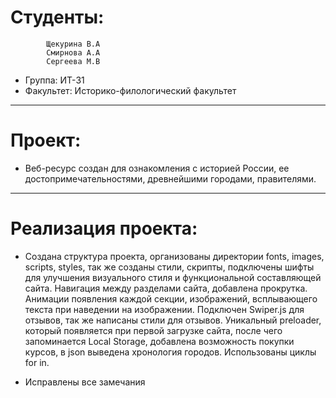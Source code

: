 # Студенты: 
            Щекурина В.А
            Смирнова А.А
            Сергеева М.В
- Группа: ИТ-31
- Факультет: Историко-филологический факультет
---
# Проект: 
- Веб-ресурс создан для ознакомления с историей России, ее достопримечательностями, древнейшими городами, правителями.
---
# Реализация проекта:
- Создана структура проекта, организованы директории fonts, images, scripts, styles, так же созданы стили, скрипты, подключены шифты для улучшения визуального стиля и функциональной составляющей сайта. Навигация между разделами сайта, добавлена прокрутка. Анимации появления каждой секции, изображений, всплывающего текста при наведении на изображении. Подключен Swiper.js для отзывов, так же написаны стили для отзывов. Уникальный preloader, который появляется при первой загрузке сайта, после чего запоминается Local Storage, добавлена возможность покупки курсов, в json выведена хронология городов. Использованы циклы for in.


- Исправлены все замечания